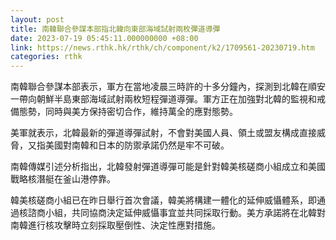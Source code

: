 ```yaml
---
layout: post
title: 南韓聯合參謀本部指北韓向東部海域試射兩枚彈道導彈
date: 2023-07-19 05:45:11.000000000 +08:00
link: https://news.rthk.hk/rthk/ch/component/k2/1709561-20230719.htm
categories: rthk
---
```


南韓聯合參謀本部表示，軍方在當地凌晨三時許的十多分鐘內，探測到北韓在順安一帶向朝鮮半島東部海域試射兩枚短程彈道導彈。軍方正在加強對北韓的監視和戒備態勢，同時與美方保持密切合作，維持萬全的應對態勢。

美軍就表示，北韓最新的彈道導彈試射，不會對美國人員、領土或盟友構成直接威脅，又指美國對南韓和日本的防禦承諾仍然是牢不可破。

南韓傳媒引述分析指出，北韓發射彈道導彈可能是針對韓美核磋商小組成立和美國戰略核潛艇在釜山港停靠。

韓美核磋商小組已在昨日舉行首次會議，韓美將構建一體化的延伸威懾體系，即通過核諮商小組，共同協商決定延伸威懾事宜並共同採取行動。美方承諾將在北韓對南韓進行核攻擊時立刻採取壓倒性、決定性應對措施。
